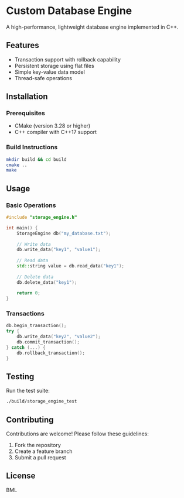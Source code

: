 # Custom Database Engine

A high-performance, lightweight database engine implemented in C++.

## Features
- Transaction support with rollback capability
- Persistent storage using flat files
- Simple key-value data model
- Thread-safe operations

## Installation

### Prerequisites
- CMake (version 3.28 or higher)
- C++ compiler with C++17 support

### Build Instructions
```bash
mkdir build && cd build
cmake ..
make
```

## Usage

### Basic Operations
```cpp
#include "storage_engine.h"

int main() {
    StorageEngine db("my_database.txt");
    
    // Write data
    db.write_data("key1", "value1");
    
    // Read data
    std::string value = db.read_data("key1");
    
    // Delete data
    db.delete_data("key1");
    
    return 0;
}
```

### Transactions
```cpp
db.begin_transaction();
try {
    db.write_data("key2", "value2");
    db.commit_transaction();
} catch (...) {
    db.rollback_transaction();
}
```

## Testing

Run the test suite:
```bash
./build/storage_engine_test
```

## Contributing

Contributions are welcome! Please follow these guidelines:
1. Fork the repository
2. Create a feature branch
3. Submit a pull request

## License

BML
